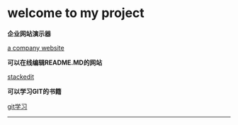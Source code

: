 **welcome to my project**
===================


**企业网站演示器**

[a company website](http://findwisdom.github.io/compay/)  

**可以在线编辑README.MD的网站**

[stackedit](https://stackedit.io/)

**可以学习GIT的书籍**

[git学习]([stackedit](https://stackedit.io/))



----------
